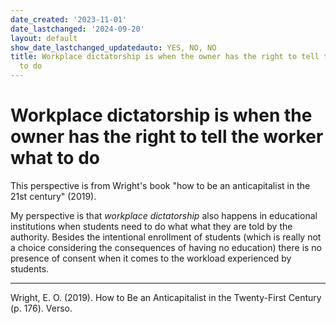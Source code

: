 ```yaml
---
date_created: '2023-11-01'
date_lastchanged: '2024-09-20'
layout: default
show_date_lastchanged_updatedauto: YES, NO, NO
title: Workplace dictatorship is when the owner has the right to tell the worker what
  to do
---
```


# Workplace dictatorship is when the owner has the right to tell the worker what to do
This perspective is from Wright's book "how to be an anticapitalist in the 21st century" (2019).

My perspective is that *workplace dictatorship* also happens in educational institutions when students need to do what what they are told by the authority. Besides the intentional enrollment of students (which is really not a choice considering the consequences of having no education) there is no presence of consent when it comes to the workload experienced by students. 


__________
Wright, E. O. (2019). How to Be an Anticapitalist in the Twenty-First Century (p. 176). Verso.